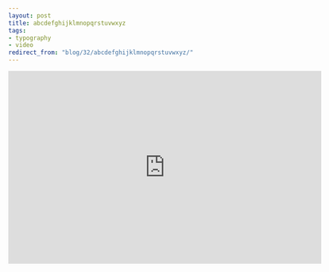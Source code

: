 ```yaml
---
layout: post
title: abcdefghijklmnopqrstuvwxyz
tags:
- typography
- video
redirect_from: "blog/32/abcdefghijklmnopqrstuvwxyz/"
---
```

<div class="embed"><iframe width="630" height="388" src="http://www.youtube.com/embed/ajjg3faIQ5A" frameborder="0" allowfullscreen></iframe></div>
